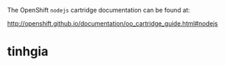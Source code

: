 The OpenShift `nodejs` cartridge documentation can be found at:

http://openshift.github.io/documentation/oo_cartridge_guide.html#nodejs
# tinhgia
